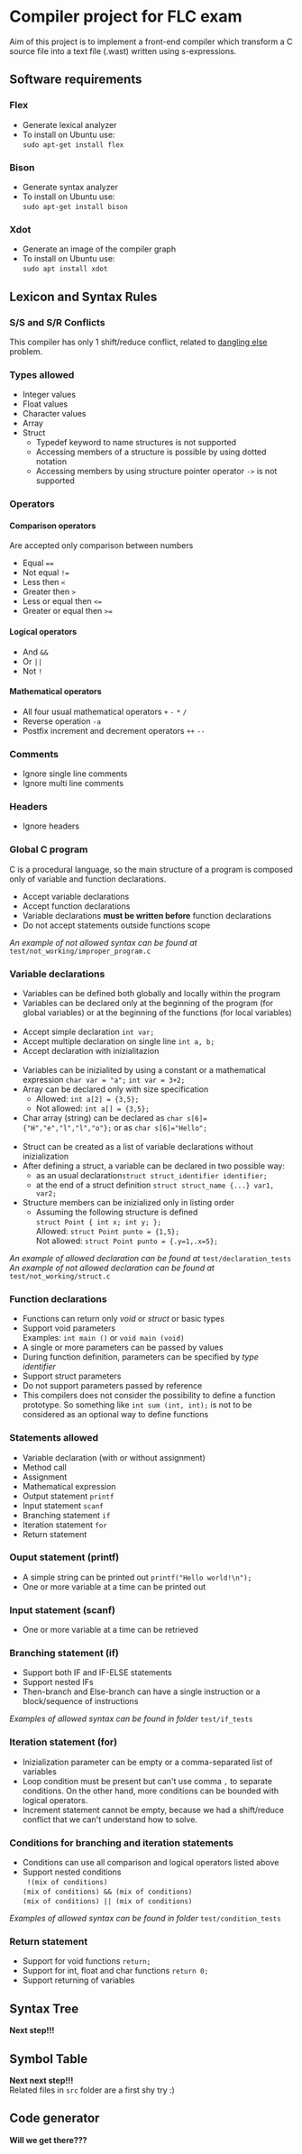 # Compiler project for FLC exam

Aim of this project is to implement a front-end compiler which transform a C source file into a text file (.wast) written using s-expressions.

## Software requirements
### Flex
* Generate lexical analyzer
* To install on Ubuntu use:<br>
`sudo apt-get install flex`

### Bison
* Generate syntax analyzer
* To install on Ubuntu use:<br>
`sudo apt-get install bison`

### Xdot
* Generate an image of the compiler graph
* To install on Ubuntu use:<br>
`sudo apt install xdot`

## Lexicon and Syntax Rules
### S/S and S/R Conflicts
This compiler has only 1 shift/reduce conflict, related to [dangling else](https://en.wikipedia.org/wiki/Dangling_else) problem.

### Types allowed
* Integer values
* Float values
* Character values
* Array
* Struct
  * Typedef keyword to name structures is not supported
  * Accessing members of a structure is possible by using dotted notation
  * Accessing members by using structure pointer operator `->` is not supported

### Operators
#### Comparison operators
Are accepted only comparison between numbers
* Equal `==`
* Not equal `!=`
* Less then `<`
* Greater then `>`
* Less or equal then `<=`
* Greater or equal then `>=`

#### Logical operators
* And `&&`
* Or `||`
* Not `!`

#### Mathematical operators
* All four usual mathematical operators `+` `-` `*` `/`
* Reverse operation `-a`
* Postfix increment and decrement operators `++` `--`

### Comments
* Ignore single line comments
* Ignore multi line comments

### Headers
* Ignore headers

### Global C program
C is a procedural language, so the main structure of a program is composed only of variable and function declarations.
* Accept variable declarations
* Accept function declarations
* Variable declarations **must be written before** function declarations
* Do not accept statements outside functions scope

*An example of not allowed syntax can be found at* `test/not_working/improper_program.c` 

### Variable declarations
* Variables can be defined both globally and locally within the program
* Variables can be declared only at the beginning of the program (for global variables) or at the beginning of the functions (for local variables)<br><br>
* Accept simple declaration `int var;`
* Accept multiple declaration on single line `int a, b;`
* Accept declaration with inizialitazion<br><br>
* Variables can be inizialited by using a constant or a mathematical expression `char var = "a";` `int var = 3+2;`
* Array can be declared only with size specification<br>
  * Allowed: `int a[2] = {3,5};`<br>
  * Not allowed: `int a[] = {3,5};`
* Char array (string) can be declared as `char s[6]={"H","e","l","l","o"};` or as `char s[6]="Hello";`<br><br>
* Struct can be created as a list of variable declarations without inizialization
* After defining a struct, a variable can be declared in two possible way:
  * as an usual declaration`struct struct_identifier identifier;`
  * at the end of a struct definition `struct struct_name {...} var1, var2;`
* Structure members can be inizialized only in listing order<br>
  * Assuming the following structure is defined<br>
  `struct Point
{
   int x;
   int y;
};`<br>
  Allowed: `struct Point punto = {1,5};`<br>
  Not allowed: `struct Point punto = {.y=1,.x=5};`<br>

*An example of allowed declaration can be found at* `test/declaration_tests` <br>
*An example of not allowed declaration can be found at* `test/not_working/struct.c` 

### Function declarations
* Functions can return only *void* or *struct* or basic types
* Support void parameters<br>
Examples: `int main ()` or `void main (void)`
* A single or more parameters can be passed by values 
* During function definition, parameters can be specified by *type identifier*
* Support struct parameters
* Do not support parameters passed by reference
* This compilers does not consider the possibility to define a function prototype. So something like `int sum (int, int);` is not to be considered as an optional way to define functions

### Statements allowed
* Variable declaration (with or without assignment)
* Method call
* Assignment
* Mathematical expression
* Output statement `printf`
* Input statement `scanf`
* Branching statement `if`
* Iteration statement `for`
* Return statement

### Ouput statement (printf)
* A simple string can be printed out `printf("Hello world!\n");`
* One or more variable at a time can be printed out

### Input statement (scanf)
* One or more variable at a time can be retrieved

### Branching statement (if)
* Support both IF and IF-ELSE statements
* Support nested IFs
* Then-branch and Else-branch can have a single instruction or a block/sequence of instructions

*Examples of allowed syntax can be found in folder* `test/if_tests`<br>

### Iteration statement (for)
* Inizialization parameter can be empty or a comma-separated list of variables
* Loop condition must be present but can't use comma `,` to separate conditions. On the other hand, more conditions can be bounded with logical operators.
* Increment statement cannot be empty, because we had a shift/reduce conflict that we can't understand how to solve.

### Conditions for branching and iteration statements
* Conditions can use all comparison and logical operators listed above
* Support nested conditions<br>
` !(mix of conditions)`<br> 
`(mix of conditions) && (mix of conditions)`<br>
`(mix of conditions) || (mix of conditions)`

*Examples of allowed syntax can be found in folder* `test/condition_tests` 

### Return statement
* Support for void functions `return;`
* Support for int, float and char functions `return 0;`
* Support returning of variables

## Syntax Tree
**Next step!!!**

## Symbol Table
**Next next step!!!**<br>
Related files in `src` folder are a first shy try :)

## Code generator
**Will we get there???**